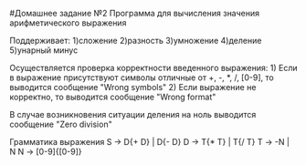 #Домашнее задание №2
Программа для вычисления значения арифметического выражения

Поддерживает:
	1)сложение
	2)разность
	3)умножение
	4)деление	
	5)унарный минус

Осуществляется проверка корректности введенного выражения:
	1) Если в выражение присутствуют символы отличные от +, -, *, /, [0-9], то выводится сообщение "Wrong symbols"
	2) Если выражение не корректно, то выводится сообщение "Wrong format"

В случае возникновения ситуации деления на ноль выводится сообщение "Zero division"

Грамматика выражения
	S -> D{+ D} | D{- D}
	D -> T{* T} | T{/ T}
	T -> -N | N
	N -> [0-9]{[0-9]}

